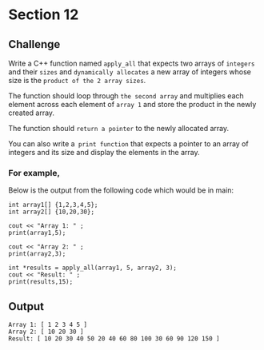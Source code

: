 # Section 12
##  Challenge

 Write a C++ function named `apply_all` that expects two arrays of `integers` and their `sizes` and
  `dynamically allocates` a new array of integers whose size is the `product of the 2 array sizes`.
  
  The function should loop through `the second array` and multiplies each element across each element of `array 1` and store the
  product in the newly created array.
  
  The function should `return a pointer` to the newly allocated array.
  
  You can also write a` print function` that expects a pointer to an array of integers and its size and display the
  elements in the array.
    
  ### For example,
  
  Below is the output from the following code which would be in main:
  
    int array1[] {1,2,3,4,5};
    int array2[] {10,20,30};
    
    cout << "Array 1: " ;
    print(array1,5);
    
    cout << "Array 2: " ;
    print(array2,3);
    
    int *results = apply_all(array1, 5, array2, 3);
    cout << "Result: " ;
    print(results,15);
   
   Output
   ---------------------
   ```
   Array 1: [ 1 2 3 4 5 ]
   Array 2: [ 10 20 30 ]
   Result: [ 10 20 30 40 50 20 40 60 80 100 30 60 90 120 150 ]
```
  
